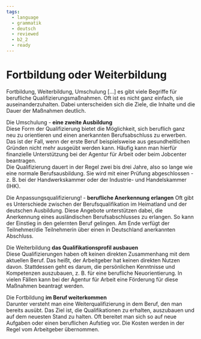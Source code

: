 ```yaml
---
tags:
  - language
  - grammatik
  - deutsch
  - reviewed
  - b2_2
  - ready
---
```


# Fortbildung oder Weiterbildung

Fortbildung, Weiterbildung, Umschulung [...] es gibt viele Begriffe für berufliche Qualifizierungsmaßnahmen. Oft ist es nicht ganz einfach, sie auseinanderzuhalten. Dabei unterscheiden sich die Ziele, die Inhalte und die Dauer der Maßnahmen deutlich.

Die Umschulung - __eine zweite Ausbildung__  
Diese Form der Qualifizierung bietet die Möglichkeit, sich beruflich ganz neu zu orientieren und einen anerkannten Berufsabschluss zu erwerben. Das ist der Fall, wenn der erste Beruf beispielsweise aus gesundheitlichen Gründen nicht mehr ausgeübt werden kann. Häufig kann man hierfür finanzielle Unterstützung bei der Agentur für Arbeit oder beim Jobcenter beantragen.  
Die Qualifizierung dauert in der Regel zwei bis drei Jahre, also so lange wie eine normale Berufsausbildung. Sie wird mit einer Prüfung abgeschlossen - z. B. bei der Handwerkskammer oder der Industrie- und Handelskammer (IHK).

Die Anpassungsqualifizierung! - __berufliche Anerkennung erlangen__
Oft gibt es Unterschiede zwischen der Berufsqualifikation im Heimatland und der deutschen Ausbildung. Diese Angebote unterstützen dabei, die Anerkennung eines ausländischen Berufsabschlusses zu erlangen. So kann der Einstieg in den gelernten Beruf gelingen. Am Ende verfügt der Teilnehmer/die Teilnehmerin über einen in Deutschland anerkannten Abschluss.

Die Weiterbildung __das Qualifikationsprofil ausbauen__  
Diese Qualifizierungen haben oft keinen direkten Zusammenhang mit dem aktuellen Beruf. Das heißt, der Arbeitgeber hat keinen direkten Nutzen davon. Stattdessen geht es darum, die persönlichen Kenntnisse und Kompetenzen auszubauen, z. B. für eine berufliche Neuorientierung. In vielen Fällen kann bei der Agentur für Arbeit eine Förderung für diese Maßnahmen beantragt werden.

Die Fortbildung __im Beruf weiterkommen__  
Darunter versteht man eine Weiterqualifizierung in dem Beruf, den man bereits ausübt. Das Ziel ist, die Qualifikationen zu erhalten, auszubauen und auf dem neuesten Stand zu halten. Oft bereitet man sich so auf neue Aufgaben oder einen beruflichen Aufstieg vor. Die Kosten werden in der Regel vom Arbeitgeber übernommen.
